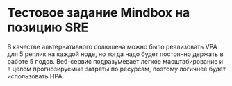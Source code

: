 # Тестовое задание Mindbox на позицию SRE
В качестве альтернативного солюшена можно было реализовать VPA для 5 реплик на каждой ноде, но тогда надо будет постоянно держать в работе 5 подов. Веб-сервис подразумевает легкое масштабирование и в целом прогнозируемые затраты по ресурсам, поэтому логичнее будет использовать HPA.
